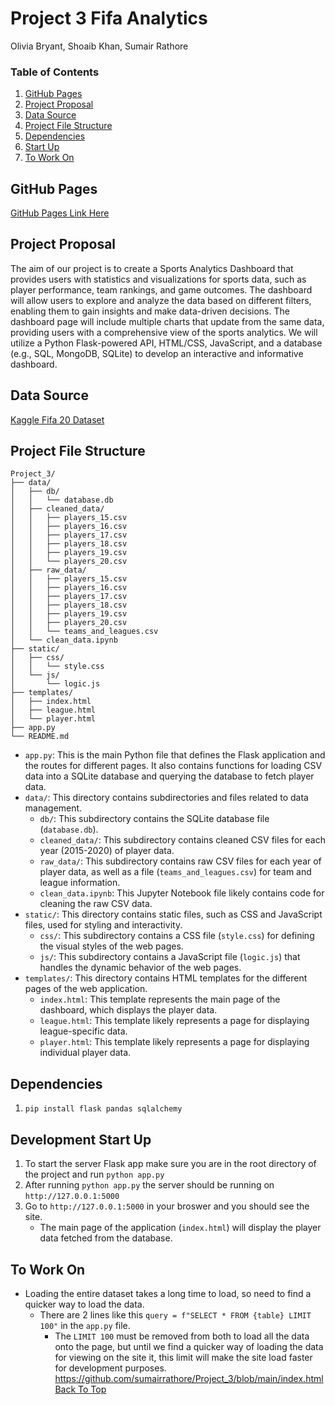 # Project 3 Fifa Analytics
Olivia Bryant, Shoaib Khan, Sumair Rathore

### Table of Contents
1. [GitHub Pages](#github-pages)
2. [Project Proposal](#project-proposal)
3. [Data Source](#data-source)
4. [Project File Structure](#project-file-structure)
5. [Dependencies](#dependencies)
6. [Start Up](#development-start-up)
7. [To Work On](#to-work-on)

## GitHub Pages
[GitHub Pages Link Here](https://sumairrathore.github.io/Project_3/)

## Project Proposal
The aim of our project is to create a Sports Analytics Dashboard that provides users with statistics and visualizations for sports data, such as player performance, team rankings, and game outcomes.
The dashboard will allow users to explore and analyze the data based on different filters, enabling them to gain insights and make data-driven decisions.
The dashboard page will include multiple charts that update from the same data, providing users with a comprehensive view of the sports analytics.
We will utilize a Python Flask-powered API, HTML/CSS, JavaScript, and a database (e.g., SQL, MongoDB, SQLite) to develop an interactive and informative dashboard.

## Data Source
[Kaggle Fifa 20 Dataset](https://www.kaggle.com/datasets/stefanoleone992/fifa-20-complete-player-dataset?select=players_20.csv)

## Project File Structure
```
Project_3/
├── data/
│   ├── db/
│   │   └── database.db
│   ├── cleaned_data/
│   │   ├── players_15.csv
│   │   ├── players_16.csv
│   │   ├── players_17.csv
│   │   ├── players_18.csv
│   │   ├── players_19.csv
│   │   └── players_20.csv
│   ├── raw_data/
│   │   ├── players_15.csv
│   │   ├── players_16.csv
│   │   ├── players_17.csv
│   │   ├── players_18.csv
│   │   ├── players_19.csv
│   │   ├── players_20.csv
│   │   └── teams_and_leagues.csv
│   └── clean_data.ipynb
├── static/
│   ├── css/
│   │   └── style.css
│   └── js/
│       └── logic.js
├── templates/
│   ├── index.html
│   ├── league.html
│   └── player.html
├── app.py
└── README.md
```
- `app.py`: This is the main Python file that defines the Flask application and the routes for different pages. It also contains functions for loading CSV data into a SQLite database and querying the database to fetch player data.
- `data/`: This directory contains subdirectories and files related to data management.
    - `db/`: This subdirectory contains the SQLite database file (`database.db`).
    - `cleaned_data/`: This subdirectory contains cleaned CSV files for each year (2015-2020) of player data.
    - `raw_data/`: This subdirectory contains raw CSV files for each year of player data, as well as a file (`teams_and_leagues.csv`) for team and league information.
    - `clean_data.ipynb`: This Jupyter Notebook file likely contains code for cleaning the raw CSV data.
- `static/`: This directory contains static files, such as CSS and JavaScript files, used for styling and interactivity.
    - `css/`: This subdirectory contains a CSS file (`style.css`) for defining the visual styles of the web pages.
    - `js/`: This subdirectory contains a JavaScript file (`logic.js`) that handles the dynamic behavior of the web pages.
- `templates/`: This directory contains HTML templates for the different pages of the web application.
    - `index.html`: This template represents the main page of the dashboard, which displays the player data.
    - `league.html`: This template likely represents a page for displaying league-specific data.
    - `player.html`: This template likely represents a page for displaying individual player data.

## Dependencies
1. `pip install flask pandas sqlalchemy`

## Development Start Up
1. To start the server Flask app make sure you are in the root directory of the project and run `python app.py`
2. After running `python app.py` the server should be running on `http://127.0.0.1:5000`
3. Go to `http://127.0.0.1:5000` in your broswer and you should see the site.
    - The main page of the application (`index.html`) will display the player data fetched from the database.

## To Work On
- Loading the entire dataset takes a long time to load, so need to find a quicker way to load the data.
    - There are 2 lines like this `query = f"SELECT * FROM {table} LIMIT 100"` in the `app.py` file.
        - The `LIMIT 100` must be removed from both to load all the data onto the page, but until we find a quicker way of loading the data for viewing on the site it, this limit will make the site load faster for development purposes.
https://github.com/sumairrathore/Project_3/blob/main/index.html
[Back To Top](#project-3-fifa-analytics)
